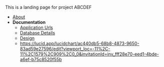 This is a landing page for project ABCDEF

* [About](./about)
* **Documentation**
  * [Application Urls](./documentation/urls)
  * [Database Details](./documentation/database)
  * [Design](./documentation/design)
  * https://lucid.app/lucidchart/ac440db5-68b8-4873-9650-83ad59e27596/edit?viewport_loc=-11%2C-11%2C1579%2C909%2C0_0&invitationId=inv_fff28e70-eed1-4bde-a6ef-b75c8520f55b
